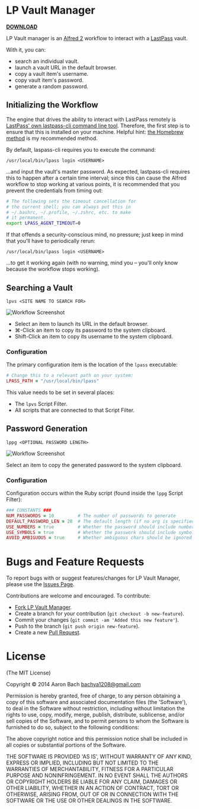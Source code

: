 # LP Vault Manager

**[DOWNLOAD](http://www.bachyaproductions.com/wp-assets/uploads/2014/12/lp-vault-manager.alfredworkflow)**

LP Vault manager is an [Alfred 2](http://www.alfredapp.com/) workflow to interact with a [LastPass](http://www.lastpass.com) vault.

With it, you can:

* search an individual vault.
* launch a vault URL in the default browser.
* copy a vault item's username.
* copy vault item's password.
* generate a random password.

## Initializing the Workflow

The engine that drives the ability to interact with LastPass remotely is [LastPass' own lastpass-cli command line tool](https://github.com/LastPass/lastpass-cli). Therefore, the first step is to ensure that this is installed on your machine. Helpful hint: [the Homebrew method](https://github.com/LastPass/lastpass-cli#installing-on-os-x) is my recommended method.

By default, laspass-cli requires you to execute the command:

`/usr/local/bin/lpass login <USERNAME>`

...and input the vault's master password. As expected, lastpass-cli requires this to happen after a certain time interval; since this can cause the Alfred workflow to stop working at various points, it is recommended that you prevent the credentials from timing out:

```bash
# The following sets the timeout cancellation for
# the current shell; you can always put this in
# ~/.bashrc, ~/.profile, ~/.zshrc, etc. to make
# it permanent.
export LPASS_AGENT_TIMEOUT=0
```

If that offends a security-conscious mind, no pressure; just keep in mind that you'll have to periodically rerun:

`/usr/local/bin/lpass login <USERNAME>`

...to get it working again (with no warning, mind you – you'll only know because the workflow stops working).

## Searching a Vault

`lpvs <SITE NAME TO SEARCH FOR>`

![Workflow Screenshot](https://github.com/bachya/lp-vault-manager/blob/master/support/readme-images/lpvs-screenshot.png)

* Select an item to launch its URL in the default browser.
* ⌘-Click an item to copy its password to the system clipboard.
* Shift-Click an item to copy its username to the system clipboard.

### Configuration

The primary configuration item is the location of the `lpass` executable:

```ruby
# Change this to a relevant path on your system:
LPASS_PATH = "/usr/local/bin/lpass"
```

This value needs to be set in several places:

* The `lpvs` Script Filter.
* All scripts that are connected to that Script Filter.

## Password Generation

`lppg <OPTIONAL PASSWORD LENGTH>`

![Workflow Screenshot](https://github.com/bachya/lp-vault-manager/blob/master/support/readme-images/lppg-screenshot.png)

Select an item to copy the generated password to the system clipboard.

### Configuration

Configuration occurs within the Ruby script (found inside the `lppg` Script Filter):

```ruby
### CONSTANTS ###
NUM_PASSWORDS = 10         # The number of passwords to generate
DEFAULT_PASSWORD_LEN = 20  # The default length (if no arg is specified)
USE_NUMBERS = true         # Whether the password should include numbers
USE_SYMBOLS = true         # Whether the passwork should include symbols
AVOID_AMBIGUOUS = true     # Whether ambiguous chars should be ignored
```

# Bugs and Feature Requests

To report bugs with or suggest features/changes for LP Vault Manager, please use
the [Issues Page](https://github.com/bachya/lp-vault-manager/issues).

Contributions are welcome and encouraged. To contribute:

* [Fork LP Vault Manager](http://github.com/bachya/lp-vault-manager/fork).
* Create a branch for your contribution (`git checkout -b new-feature`).
* Commit your changes (`git commit -am 'Added this new feature'`).
* Push to the branch (`git push origin new-feature`).
* Create a new [Pull Request](http://github.com/bachya/lp-vault-manager/compare/).

# License

(The MIT License)

Copyright © 2014 Aaron Bach <bachya1208@gmail.com>

Permission is hereby granted, free of charge, to any person obtaining a copy of
this software and associated documentation files (the 'Software'), to deal in the
Software without restriction, including without limitation the rights to use,
copy, modify, merge, publish, distribute, sublicense, and/or sell copies of the
Software, and to permit persons to whom the Software is furnished to do so,
subject to the following conditions:

The above copyright notice and this permission notice shall be included in all
copies or substantial portions of the Software.

THE SOFTWARE IS PROVIDED 'AS IS', WITHOUT WARRANTY OF ANY KIND, EXPRESS OR
IMPLIED, INCLUDING BUT NOT LIMITED TO THE WARRANTIES OF MERCHANTABILITY, FITNESS
FOR A PARTICULAR PURPOSE AND NONINFRINGEMENT. IN NO EVENT SHALL THE AUTHORS OR
COPYRIGHT HOLDERS BE LIABLE FOR ANY CLAIM, DAMAGES OR OTHER LIABILITY, WHETHER
IN AN ACTION OF CONTRACT, TORT OR OTHERWISE, ARISING FROM, OUT OF OR IN CONNECTION
WITH THE SOFTWARE OR THE USE OR OTHER DEALINGS IN THE SOFTWARE.

